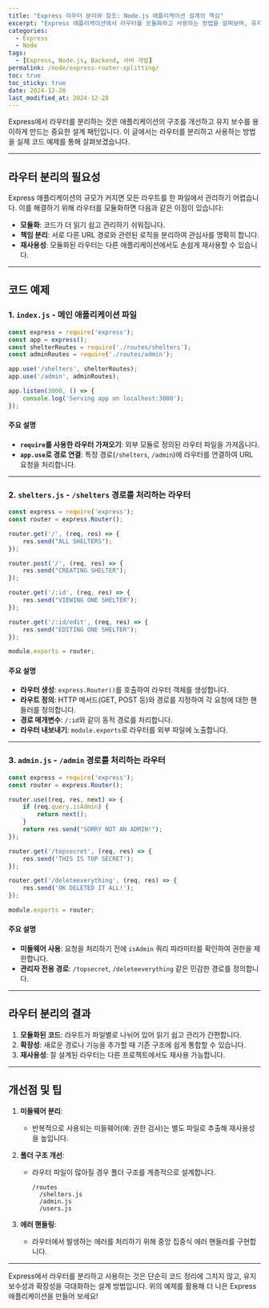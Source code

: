 ```yaml
---
title: "Express 라우터 분리와 참조: Node.js 애플리케이션 설계의 핵심"
excerpt: "Express 애플리케이션에서 라우터를 모듈화하고 사용하는 방법을 살펴보며, 유지 보수성과 확장성을 극대화하는 설계 패턴을 소개합니다."
categories:
  - Express
  - Node
tags:
  - [Express, Node.js, Backend, 서버 개발]
permalink: /node/express-router-splitting/
toc: true
toc_sticky: true
date: 2024-12-28
last_modified_at: 2024-12-28
---
```


Express에서 라우터를 분리하는 것은 애플리케이션의 구조를 개선하고 유지 보수를 용이하게 만드는 중요한 설계 패턴입니다. 이 글에서는 라우터를 분리하고 사용하는 방법을 실제 코드 예제를 통해 살펴보겠습니다.

---

## 라우터 분리의 필요성

Express 애플리케이션의 규모가 커지면 모든 라우트를 한 파일에서 관리하기 어렵습니다. 이를 해결하기 위해 라우터를 모듈화하면 다음과 같은 이점이 있습니다:

- **모듈화**: 코드가 더 읽기 쉽고 관리하기 쉬워집니다.
- **책임 분리**: 서로 다른 URL 경로와 관련된 로직을 분리하여 관심사를 명확히 합니다.
- **재사용성**: 모듈화된 라우터는 다른 애플리케이션에서도 손쉽게 재사용할 수 있습니다.

---

## 코드 예제

### 1. `index.js` - 메인 애플리케이션 파일

```javascript
const express = require('express');
const app = express();
const shelterRoutes = require('./routes/shelters');
const adminRoutes = require('./routes/admin');

app.use('/shelters', shelterRoutes);
app.use('/admin', adminRoutes);

app.listen(3000, () => {
    console.log('Serving app on localhost:3000');
});
```

#### 주요 설명
- **`require`를 사용한 라우터 가져오기**: 외부 모듈로 정의된 라우터 파일을 가져옵니다.
- **`app.use`로 경로 연결**: 특정 경로(`/shelters`, `/admin`)에 라우터를 연결하여 URL 요청을 처리합니다.

---

### 2. `shelters.js` - `/shelters` 경로를 처리하는 라우터

```javascript
const express = require('express');
const router = express.Router();

router.get('/', (req, res) => {
    res.send("ALL SHELTERS");
});

router.post('/', (req, res) => {
    res.send("CREATING SHELTER");
});

router.get('/:id', (req, res) => {
    res.send("VIEWING ONE SHELTER");
});

router.get('/:id/edit', (req, res) => {
    res.send("EDITING ONE SHELTER");
});

module.exports = router;
```

#### 주요 설명
- **라우터 생성**: `express.Router()`를 호출하여 라우터 객체를 생성합니다.
- **라우트 정의**: HTTP 메서드(GET, POST 등)와 경로를 지정하여 각 요청에 대한 핸들러를 정의합니다.
- **경로 매개변수**: `/:id`와 같이 동적 경로를 처리합니다.
- **라우터 내보내기**: `module.exports`로 라우터를 외부 파일에 노출합니다.

---

### 3. `admin.js` - `/admin` 경로를 처리하는 라우터

```javascript
const express = require('express');
const router = express.Router();

router.use((req, res, next) => {
    if (req.query.isAdmin) {
        return next();
    }
    return res.send("SORRY NOT AN ADMIN!");
});

router.get('/topsecret', (req, res) => {
    res.send('THIS IS TOP SECRET');
});

router.get('/deleteeverything', (req, res) => {
    res.send('OK DELETED IT ALL!');
});

module.exports = router;
```

#### 주요 설명
- **미들웨어 사용**: 요청을 처리하기 전에 `isAdmin` 쿼리 파라미터를 확인하여 권한을 제한합니다.
- **관리자 전용 경로**: `/topsecret`, `/deleteeverything` 같은 민감한 경로를 정의합니다.

---

## 라우터 분리의 결과

1. **모듈화된 코드**: 라우트가 파일별로 나뉘어 있어 읽기 쉽고 관리가 간편합니다.
2. **확장성**: 새로운 경로나 기능을 추가할 때 기존 구조에 쉽게 통합할 수 있습니다.
3. **재사용성**: 잘 설계된 라우터는 다른 프로젝트에서도 재사용 가능합니다.

---

## 개선점 및 팁

1. **미들웨어 분리**:
   - 반복적으로 사용되는 미들웨어(예: 권한 검사)는 별도 파일로 추출해 재사용성을 높입니다.

2. **폴더 구조 개선**:
   - 라우터 파일이 많아질 경우 폴더 구조를 계층적으로 설계합니다.
     ```
     /routes
       /shelters.js
       /admin.js
       /users.js
     ```

3. **에러 핸들링**:
   - 라우터에서 발생하는 에러를 처리하기 위해 중앙 집중식 에러 핸들러를 구현합니다.

---

Express에서 라우터를 분리하고 사용하는 것은 단순히 코드 정리에 그치지 않고, 유지 보수성과 확장성을 극대화하는 설계 방법입니다. 위의 예제를 활용해 더 나은 Express 애플리케이션을 만들어 보세요!

